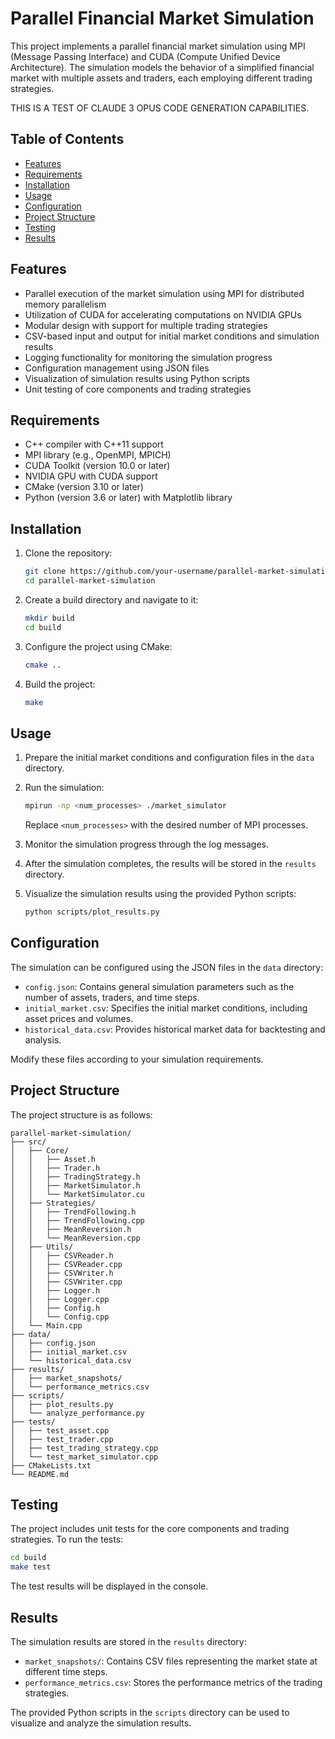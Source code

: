 # Parallel Financial Market Simulation

This project implements a parallel financial market simulation using MPI (Message Passing Interface) and CUDA (Compute Unified Device Architecture). The simulation models the behavior of a simplified financial market with multiple assets and traders, each employing different trading strategies.

THIS IS A TEST OF CLAUDE 3 OPUS CODE GENERATION CAPABILITIES.

## Table of Contents
- [Features](#features)
- [Requirements](#requirements)
- [Installation](#installation)
- [Usage](#usage)
- [Configuration](#configuration)
- [Project Structure](#project-structure)
- [Testing](#testing)
- [Results](#results)

## Features
- Parallel execution of the market simulation using MPI for distributed memory parallelism
- Utilization of CUDA for accelerating computations on NVIDIA GPUs
- Modular design with support for multiple trading strategies
- CSV-based input and output for initial market conditions and simulation results
- Logging functionality for monitoring the simulation progress
- Configuration management using JSON files
- Visualization of simulation results using Python scripts
- Unit testing of core components and trading strategies

## Requirements
- C++ compiler with C++11 support
- MPI library (e.g., OpenMPI, MPICH)
- CUDA Toolkit (version 10.0 or later)
- NVIDIA GPU with CUDA support
- CMake (version 3.10 or later)
- Python (version 3.6 or later) with Matplotlib library

## Installation
1. Clone the repository:
   ```bash
   git clone https://github.com/your-username/parallel-market-simulation.git
   cd parallel-market-simulation
   ```

2. Create a build directory and navigate to it:
   ```bash
   mkdir build
   cd build
   ```

3. Configure the project using CMake:
   ```bash
   cmake ..
   ```

4. Build the project:
   ```bash
   make
   ```

## Usage
1. Prepare the initial market conditions and configuration files in the `data` directory.

2. Run the simulation:
   ```bash
   mpirun -np <num_processes> ./market_simulator
   ```
   Replace `<num_processes>` with the desired number of MPI processes.

3. Monitor the simulation progress through the log messages.

4. After the simulation completes, the results will be stored in the `results` directory.

5. Visualize the simulation results using the provided Python scripts:
   ```bash
   python scripts/plot_results.py
   ```

## Configuration
The simulation can be configured using the JSON files in the `data` directory:
- `config.json`: Contains general simulation parameters such as the number of assets, traders, and time steps.
- `initial_market.csv`: Specifies the initial market conditions, including asset prices and volumes.
- `historical_data.csv`: Provides historical market data for backtesting and analysis.

Modify these files according to your simulation requirements.

## Project Structure
The project structure is as follows:
```
parallel-market-simulation/
├── src/
│   ├── Core/
│   │   ├── Asset.h
│   │   ├── Trader.h
│   │   ├── TradingStrategy.h
│   │   ├── MarketSimulator.h
│   │   └── MarketSimulator.cu
│   ├── Strategies/
│   │   ├── TrendFollowing.h
│   │   ├── TrendFollowing.cpp
│   │   ├── MeanReversion.h
│   │   └── MeanReversion.cpp
│   ├── Utils/
│   │   ├── CSVReader.h
│   │   ├── CSVReader.cpp
│   │   ├── CSVWriter.h
│   │   ├── CSVWriter.cpp
│   │   ├── Logger.h
│   │   ├── Logger.cpp
│   │   ├── Config.h
│   │   └── Config.cpp
│   └── Main.cpp
├── data/
│   ├── config.json
│   ├── initial_market.csv
│   └── historical_data.csv
├── results/
│   ├── market_snapshots/
│   └── performance_metrics.csv
├── scripts/
│   ├── plot_results.py
│   └── analyze_performance.py
├── tests/
│   ├── test_asset.cpp
│   ├── test_trader.cpp
│   ├── test_trading_strategy.cpp
│   └── test_market_simulator.cpp
├── CMakeLists.txt
└── README.md
```

## Testing
The project includes unit tests for the core components and trading strategies. To run the tests:
```bash
cd build
make test
```

The test results will be displayed in the console.

## Results
The simulation results are stored in the `results` directory:
- `market_snapshots/`: Contains CSV files representing the market state at different time steps.
- `performance_metrics.csv`: Stores the performance metrics of the trading strategies.

The provided Python scripts in the `scripts` directory can be used to visualize and analyze the simulation results.